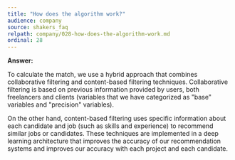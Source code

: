 ```yaml
---
title: "How does the algorithm work?"
audience: company
source: shakers_faq
relpath: company/028-how-does-the-algorithm-work.md
ordinal: 28
---
```


**Answer:**

To calculate the match, we use a hybrid approach that combines collaborative filtering and content-based filtering techniques. Collaborative filtering is based on previous information provided by users, both freelancers and clients (variables that we have categorized as "base" variables and "precision" variables).

On the other hand, content-based filtering uses specific information about each candidate and job (such as skills and experience) to recommend similar jobs or candidates. These techniques are implemented in a deep learning architecture that improves the accuracy of our recommendation systems and improves our accuracy with each project and each candidate.
